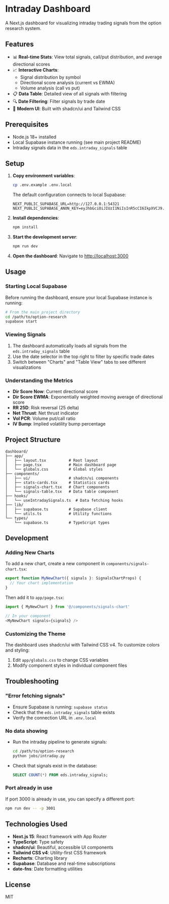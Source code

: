 # Intraday Dashboard

A Next.js dashboard for visualizing intraday trading signals from the option research system.

## Features

- 📊 **Real-time Stats**: View total signals, call/put distribution, and average directional scores
- 📈 **Interactive Charts**: 
  - Signal distribution by symbol
  - Directional score analysis (current vs EWMA)
  - Volume analysis (call vs put)
- 📋 **Data Table**: Detailed view of all signals with filtering
- 🔍 **Date Filtering**: Filter signals by trade date
- 🎨 **Modern UI**: Built with shadcn/ui and Tailwind CSS

## Prerequisites

- Node.js 18+ installed
- Local Supabase instance running (see main project README)
- Intraday signals data in the `eds.intraday_signals` table

## Setup

1. **Copy environment variables**:
   ```bash
   cp .env.example .env.local
   ```

   The default configuration connects to local Supabase:
   ```
   NEXT_PUBLIC_SUPABASE_URL=http://127.0.0.1:54321
   NEXT_PUBLIC_SUPABASE_ANON_KEY=eyJhbGciOiJIUzI1NiIsInR5cCI6IkpXVCJ9.eyJpc3MiOiJzdXBhYmFzZS1kZW1vIiwicm9sZSI6ImFub24iLCJleHAiOjE5ODM4MTI5OTZ9.CRXP1A7WOeoJeXxjNni43kdQwgnWNReilDMblYTn_I0
   ```

2. **Install dependencies**:
   ```bash
   npm install
   ```

3. **Start the development server**:
   ```bash
   npm run dev
   ```

4. **Open the dashboard**:
   Navigate to [http://localhost:3000](http://localhost:3000)

## Usage

### Starting Local Supabase

Before running the dashboard, ensure your local Supabase instance is running:

```bash
# From the main project directory
cd /path/to/option-research
supabase start
```

### Viewing Signals

1. The dashboard automatically loads all signals from the `eds.intraday_signals` table
2. Use the date selector in the top right to filter by specific trade dates
3. Switch between "Charts" and "Table View" tabs to see different visualizations

### Understanding the Metrics

- **Dir Score Now**: Current directional score
- **Dir Score EWMA**: Exponentially weighted moving average of directional score
- **RR 25D**: Risk reversal (25 delta)
- **Net Thrust**: Net thrust indicator
- **Vol PCR**: Volume put/call ratio
- **IV Bump**: Implied volatility bump percentage

## Project Structure

```
dashboard/
├── app/
│   ├── layout.tsx          # Root layout
│   ├── page.tsx            # Main dashboard page
│   └── globals.css         # Global styles
├── components/
│   ├── ui/                 # shadcn/ui components
│   ├── stats-cards.tsx     # Statistics cards
│   ├── signals-chart.tsx   # Chart components
│   └── signals-table.tsx   # Data table component
├── hooks/
│   └── useIntradaySignals.ts  # Data fetching hooks
├── lib/
│   ├── supabase.ts         # Supabase client
│   └── utils.ts            # Utility functions
└── types/
    └── supabase.ts         # TypeScript types
```

## Development

### Adding New Charts

To add a new chart, create a new component in `components/signals-chart.tsx`:

```typescript
export function MyNewChart({ signals }: SignalsChartProps) {
  // Your chart implementation
}
```

Then add it to `app/page.tsx`:

```typescript
import { MyNewChart } from '@/components/signals-chart'

// In your component
<MyNewChart signals={signals} />
```

### Customizing the Theme

The dashboard uses shadcn/ui with Tailwind CSS v4. To customize colors and styling:

1. Edit `app/globals.css` to change CSS variables
2. Modify component styles in individual component files

## Troubleshooting

### "Error fetching signals"

- Ensure Supabase is running: `supabase status`
- Check that the `eds.intraday_signals` table exists
- Verify the connection URL in `.env.local`

### No data showing

- Run the intraday pipeline to generate signals:
  ```bash
  cd /path/to/option-research
  python jobs/intraday.py
  ```
- Check that signals exist in the database:
  ```sql
  SELECT COUNT(*) FROM eds.intraday_signals;
  ```

### Port already in use

If port 3000 is already in use, you can specify a different port:

```bash
npm run dev -- -p 3001
```

## Technologies Used

- **Next.js 15**: React framework with App Router
- **TypeScript**: Type safety
- **shadcn/ui**: Beautiful, accessible UI components
- **Tailwind CSS v4**: Utility-first CSS framework
- **Recharts**: Charting library
- **Supabase**: Database and real-time subscriptions
- **date-fns**: Date formatting utilities

## License

MIT
